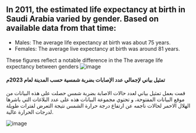 ## In 2011, the estimated life expectancy at birth in Saudi Arabia varied by gender. Based on available data from that time:

* Males: The average life expectancy at birth was about 75 years.
* Females: The average live expectancy at birth was around 81 years.

  
These figures reflect a notable difference in the The average life expectancy between genders
![image](https://github.com/user-attachments/assets/930998a1-0a53-4ee7-9a51-a7f63638f671)







#### تمثيل بياني لإجمالي عدد الإصابات بضربة شمسية حسب المدينة لعام 2023م

قمت بعمل تمثيل بياني لعدد حالات الاصابة بضربة شمس حصلت على هذه البيانات من موقع البيانات المفتوحة، و تحتوي مجموعة البيانات هذه على عدد البلاغات التي باشرها الهلال الاحمر لحالات ناجمه عن ارتفاع درجة حرارة الشمس نتيجة التعرض لفترات طويلة لدرجات الحرارة عالية.

![image](https://github.com/user-attachments/assets/22d7cf8c-dca4-4234-ad8f-36a969068fc0)



